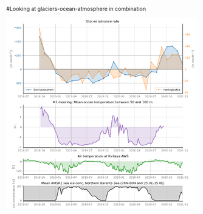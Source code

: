 #Looking at glaciers-ocean-atmosphere in combination


<img src="../images/timeseries_M1_glaciers_quicklook.png"  width="1000" >

